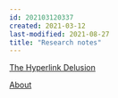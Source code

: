 ```yaml
---
id: 202103120337
created: 2021-03-12
last-modified: 2021-08-27
title: "Research notes"
---
```

[The Hyperlink Delusion]([[202108271846]])

[About]([[202103120016]])
